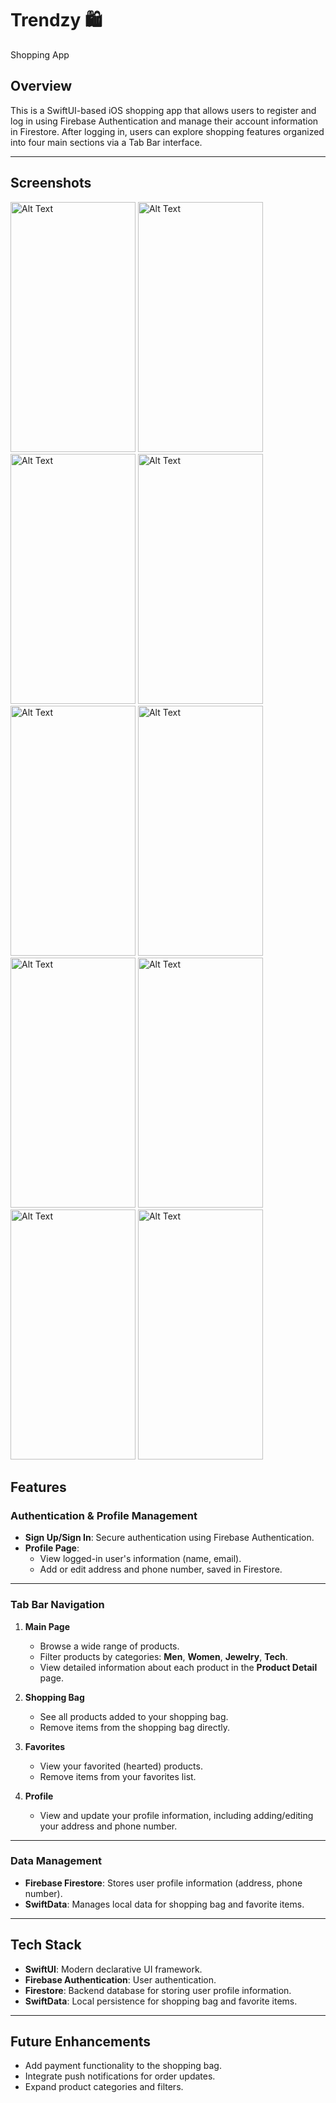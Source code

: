# Trendzy 🛍️
Shopping App 

## Overview

This is a SwiftUI-based iOS shopping app that allows users to register and log in using Firebase Authentication and manage their account information in Firestore. After logging in, users can explore shopping features organized into four main sections via a Tab Bar interface.

---
 
## Screenshots

<img src="https://github.com/user-attachments/assets/54724d41-aa83-4fd4-bee3-193bd4231d35" alt="Alt Text" width="200" height="400" />
<img src="https://github.com/user-attachments/assets/880284ca-98cc-473b-b669-cd4bffe77883" alt="Alt Text" width="200" height="400" /> 
<img src="https://github.com/user-attachments/assets/401c2a01-8c81-4a8e-86f4-5842972b0a03" alt="Alt Text" width="200" height="400" /> 
<img src="https://github.com/user-attachments/assets/fd625035-98e0-4920-9edf-3d80cfafc8c7" alt="Alt Text" width="200" height="400" />

<img src="https://github.com/user-attachments/assets/4b41c425-1e1c-483b-b670-ed544014b787" alt="Alt Text" width="200" height="400" />
<img src="https://github.com/user-attachments/assets/46316a96-759a-4560-bf9d-772c3583e733" alt="Alt Text" width="200" height="400" />
<img src="https://github.com/user-attachments/assets/a04d14a2-fbde-4cc1-92c0-421267402aab" alt="Alt Text" width="200" height="400" />

<img src="https://github.com/user-attachments/assets/a87c0876-85d8-4be1-9eaa-9dea6243c4f5" alt="Alt Text" width="200" height="400" />
<img src="https://github.com/user-attachments/assets/c0403252-4597-4c06-8bcb-77f49c7289b1" alt="Alt Text" width="200" height="400" />
<img src="https://github.com/user-attachments/assets/bdcc7551-640e-4a70-8bdc-adaa54775618" alt="Alt Text" width="200" height="400" />

## Features

### Authentication & Profile Management
- **Sign Up/Sign In**: Secure authentication using Firebase Authentication.
- **Profile Page**:  
  - View logged-in user's information (name, email).  
  - Add or edit address and phone number, saved in Firestore.

---

### Tab Bar Navigation

1. **Main Page**  
   - Browse a wide range of products.  
   - Filter products by categories: **Men**, **Women**, **Jewelry**, **Tech**.  
   - View detailed information about each product in the **Product Detail** page.

2. **Shopping Bag**  
   - See all products added to your shopping bag.  
   - Remove items from the shopping bag directly.

3. **Favorites**  
   - View your favorited (hearted) products.  
   - Remove items from your favorites list.

4. **Profile**  
   - View and update your profile information, including adding/editing your address and phone number.

---

### Data Management
- **Firebase Firestore**: Stores user profile information (address, phone number).  
- **SwiftData**: Manages local data for shopping bag and favorite items.  

---

## Tech Stack
- **SwiftUI**: Modern declarative UI framework.
- **Firebase Authentication**: User authentication.
- **Firestore**: Backend database for storing user profile information.
- **SwiftData**: Local persistence for shopping bag and favorite items.

---

## Future Enhancements
- Add payment functionality to the shopping bag.  
- Integrate push notifications for order updates.  
- Expand product categories and filters.  

